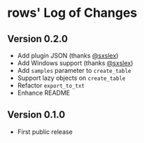 # rows' Log of Changes

## Version 0.2.0

- Add plugin JSON (thanks [@sxslex](https://github.com/sxslex))
- Add Windows support (thanks [@sxslex](https://github.com/sxslex))
- Add `samples` parameter to `create_table`
- Support lazy objects on `create_table`
- Refactor `export_to_txt`
- Enhance README


## Version 0.1.0

- First public release
